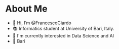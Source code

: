 # About Me
- 👋 Hi, I’m @FrancescoCiardo
- 📚 Informatics student at University of Bari, Italy.
- 🌱 I'm currently interested in Data Science and AI
- 📍 Bari


<!---
FrancescoCiardo/FrancescoCiardo is a ✨ special ✨ repository because its `README.md` (this file) appears on your GitHub profile.
You can click the Preview link to take a look at your changes.
--->
